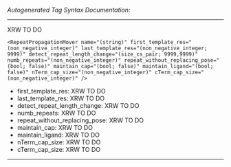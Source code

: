 _Autogenerated Tag Syntax Documentation:_

---
XRW TO DO

```
<RepeatPropagationMover name="(string)" first_template_res="(non_negative_integer)" last_template_res="(non_negative_integer; 9999)" detect_repeat_length_change="(size_cs_pair; 9999,9999)" numb_repeats="(non_negative_integer)" repeat_without_replacing_pose="(bool; false)" maintain_cap="(bool; false)" maintain_ligand="(bool; false)" nTerm_cap_size="(non_negative_integer)" cTerm_cap_size="(non_negative_integer)" />
```

-   first_template_res: XRW TO DO
-   last_template_res: XRW TO DO
-   detect_repeat_length_change: XRW TO DO
-   numb_repeats: XRW TO DO
-   repeat_without_replacing_pose: XRW TO DO
-   maintain_cap: XRW TO DO
-   maintain_ligand: XRW TO DO
-   nTerm_cap_size: XRW TO DO
-   cTerm_cap_size: XRW TO DO

---
